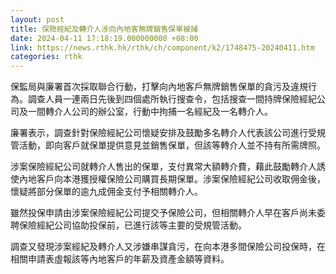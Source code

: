 ```yaml
---
layout: post
title: 保險經紀及轉介人涉向內地客無牌銷售保單被捕
date: 2024-04-11 17:18:19.000000000 +08:00
link: https://news.rthk.hk/rthk/ch/component/k2/1748475-20240411.htm
categories: rthk
---
```


保監局與廉署首次採取聯合行動，打擊向內地客戶無牌銷售保單的貪污及違規行為。調查人員一連兩日先後到四個處所執行搜查令，包括搜查一間持牌保險經紀公司及一間轉介人公司的辦公室，行動中拘捕一名經紀及一名轉介人。

廉署表示，調查針對保險經紀公司懷疑安排及鼓勵多名轉介人代表該公司進行受規管活動，即向客戶就保單提供意見並銷售保單，但該等轉介人並不持有所需牌照。

涉案保險經紀公司就轉介人售出的保單，支付異常大額轉介費，藉此鼓勵轉介人誘使內地客戶向本港獲授權保險公司購買長期保單。涉案保險經紀公司收取佣金後，懷疑將部分保單的逾九成佣金支付予相關轉介人。

雖然投保申請由涉案保險經紀公司提交予保險公司，但相關轉介人早在客戶尚未委聘保險經紀公司協助投保前，已進行該等主要的受規管活動。

調查又發現涉案經紀及轉介人又涉嫌串謀貪污，在向本港多間保險公司投保時，在相關申請表虛報該等內地客戶的年薪及資產金額等資料。
